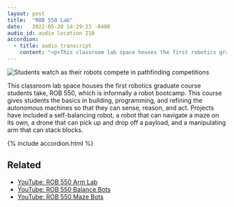```yaml
---
layout: post
title:  "ROB 550 Lab"
date:   2022-05-28 14:29:23 -0400
audio_id: audio location 210
accordion: 
  - title: audio transcript
    content: "<p>This classroom lab space houses the first robotics graduate course students take, ROB 550. This course gives students the basics in building, programming, and refining autonomous machines so that they can sense, reason, and act. In the past, projects have included a self-balancing robot, a robot that can navigate a maze on its own, a drone that can pick up and drop off a payload, and a manipulating arm that can stack blocks.</p><p>Now, I introduce Michael and Ezra, graduate student instructors for the course who will take you through the lab.</p><p>Hello! My name’s Michael.</p><p>And my name is Ezra.</p><p>And we’re thrilled to welcome you to the ROB 550 lab.</p><p>This lab, run by Peter Gaskell, is one of the first steps new students in the Robotics program take toward building a hands-on foundation in Robotics-related skills and principles. You can think of it as a Robotics bootcamp.</p><p>In the ROB 550 course, students are organized into teams based on their previous engineering experience and work together to design and build various robots, then compete with those robots in classroom competitions.</p><p>Take a look around the lab and you’ll likely see many robots ranging from small to large. These robots are suited for many different purposes. From balancing, to autonomous navigation, to vision-integrated robotic arms.</p><p>You may even see some robots, such as the four-wheeled robot called the HUSKY, which is used by the military for off-road missions today!</p><p>The ROB 550 lab is also filled with workspaces for student teams and their projects.</p><p>Each station has an overhead RGB-Depth camera that is used for Computer Vision projects throughout the course,</p><p>You may also notice that each station is equipped with its own Linux computer and webcam, used for programming some of the projects, and also allows students to collaborate with their teammates remotely if needed.</p><p>Often the overhead RGB-Depth camera is used to identify objects on the table, and pass object coordinates to robotic arms that, depending on when you’re taking this tour, may be out on each of the student workspaces.</p><p>These robotic arms have several motorized joints that students learn to program, and can be autonomously coordinated to slide, stack, and sort blocks or complete other tasks like drawing on a whiteboard.</p><p>Projects in this lab are also geared toward teaching the fundamentals of Simultaneous Localization and Mapping, or SLAM, for short. </p><p>With SLAM, robots learn to construct a map of their surroundings and also determine where they are located on the map. SLAM is therefore key in the development of any modern exploration-focussed robot.</p><p>Students get to spend significant time programming miniature robots with SLAM, culminating in a competition where their robots have to complete a task, such as navigating through a maze completely autonomously!</p><p>These projects represent just a fraction of the topics covered in ROB 550.</p><p>Both Michael and I have both been through the course, and while it could be challenging at times, it provides a strong foundation for robotics education that students will use throughout robotics studies here.</p><p>Thanks for listening, and enjoy looking around the Robotics 550 Lab!</p>"
---
```


<div class="audio-player">
   <!-- this is where the player will be injected -->
</div>

![Students watch as their robots compete in pathfinding competitions](/assets/images/210-rob-550.jpg)

This classroom lab space houses the first robotics graduate course students take, ROB 550, which is informally a robot bootcamp. This course gives students the basics in building, programming, and refining the autonomous machines so that they can sense, reason, and act. Projects have included a self-balancing robot, a robot that can navigate a maze on its own, a drone that can pick up and drop off a payload, and a manipulating arm that can stack blocks.


{% include accordion.html %}

## Related
* [YouTube: ROB 550 Arm Lab](https://www.youtube.com/watch?v=mMpqfWPHeX4)
* [YouTube: ROB 550 Balance Bots](https://www.youtube.com/watch?v=BVYqVGZNSFY)
* [YouTube: ROB 550 Maze Bots](https://www.youtube.com/watch?v=pwV6g7gusOQ)





<script type="text/javascript">

 const player = new Shikwasa({
   container: () => document.querySelector('.audio-player'),
   audio: {
     title: 'ROB 550 Lab',
     artist: 'Location 210',
     cover: '/assets/images/210-rob-550.jpg',
     src: '/assets/audio/210-550-lab.mp3',
   },
   // fixed: {
   //   type: 'static',
   // }
 })

 </script>
